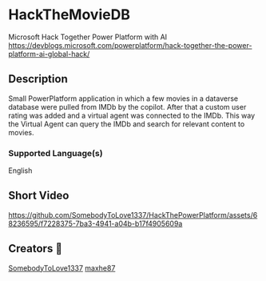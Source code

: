 # HackTheMovieDB
Microsoft Hack Together Power Platform with AI
https://devblogs.microsoft.com/powerplatform/hack-together-the-power-platform-ai-global-hack/

## Description
Small PowerPlatform application in which a few movies in a dataverse database were pulled from IMDb by the copilot. After that a custom user rating was added and a virtual agent was connected to the IMDb. 
This way the Virtual Agent can query the IMDb and search for relevant content to movies.

### Supported Language(s)
English

## Short Video
https://github.com/SomebodyToLove1337/HackThePowerPlatform/assets/68236595/f7228375-7ba3-4941-a04b-b17f4905609a

## Creators 🚀
[SomebodyToLove1337](https://github.com/SomebodyToLove1337)
[maxhe87](https://github.com/maxhe87)
